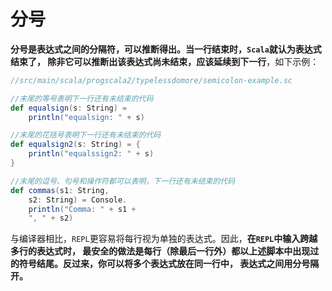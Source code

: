分号
==================================================================
**分号是表达式之间的分隔符，可以推断得出。当一行结束时，`Scala`就认为表达式结束了，
除非它可以推断出该表达式尚未结束，应该延续到下一行**，如下示例：
```scala
//src/main/scala/progscala2/typelessdomore/semicolon-example.sc

//末尾的等号表明下一行还有未结束的代码
def equalsign(s: String) =
    println("equalsign: " + s)

//末尾的花括号表明下一行还有未结束的代码
def equalsign2(s: String) = {
    println("equalssign2: " + s)
}

//末尾的逗号、句号和操作符都可以表明，下一行还有未结束的代码
def commas(s1: String,
    s2: String) = Console.
    println("Comma: " + s1 +
    ", " + s2)
```
与编译器相比，`REPL`更容易将每行视为单独的表达式。因此，**在`REPL`中输入跨越多行的表达式时，
最安全的做法是每行（除最后一行外）都以上述脚本中出现过的符号结尾。反过来，你可以将多个表达式放在同一行中，
表达式之间用分号隔开。**
```

```